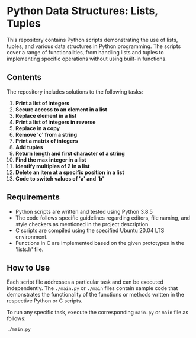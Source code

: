 # Python Data Structures: Lists, Tuples

This repository contains Python scripts demonstrating the use of lists, tuples, and various data structures in Python programming. The scripts cover a range of functionalities, from handling lists and tuples to implementing specific operations without using built-in functions.

## Contents

The repository includes solutions to the following tasks:

1. **Print a list of integers**
2. **Secure access to an element in a list**
3. **Replace element in a list**
4. **Print a list of integers in reverse**
5. **Replace in a copy**
6. **Remove 'c' from a string**
7. **Print a matrix of integers**
8. **Add tuples**
9. **Return length and first character of a string**
10. **Find the max integer in a list**
11. **Identify multiples of 2 in a list**
12. **Delete an item at a specific position in a list**
13. **Code to switch values of 'a' and 'b'**

## Requirements

- Python scripts are written and tested using Python 3.8.5
- The code follows specific guidelines regarding editors, file naming, and style checkers as mentioned in the project description.
- C scripts are compiled using the specified Ubuntu 20.04 LTS environment.
- Functions in C are implemented based on the given prototypes in the 'lists.h' file.

## How to Use

Each script file addresses a particular task and can be executed independently. The `./main.py` or `./main` files contain sample code that demonstrates the functionality of the functions or methods written in the respective Python or C scripts.

To run any specific task, execute the corresponding `main.py` or `main` file as follows:

```bash
./main.py
